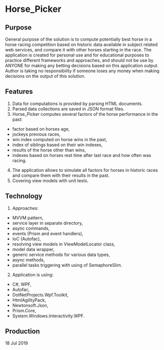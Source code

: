 # Horse_Picker

## Purpose

General purpose of the solution is to compute potentially best horse in a horse racing competition based on historic data available in subject related web services, and compare it with other horses starting in the race. The application is created for personal use and for educational purposes to practice different frameworks and approaches, and should not be use by ANYONE for making any betting decisions based on this application output. Author is taking no responsibility if someone loses any money when making decisions on the output of this solution.

## Features

1. Data for computations is provided by parsing HTML documents.
2. Parsed data collections are saved in JSON format files.
3. Horse_Picker computes several factors of the horse performance in the past:
  - factor based on horses age,
  - jockeys previous races,
  - win index computed on horse wins in the past,
  - index of siblings based on their win indexes,
  - results of the horse other than wins,
  - indexes based on horses rest time after last race and how often was racing.
4. The application allows to simulate all factors for horses in historic races and compare them with their results in the past.
5. Covering view models with unit tests.


## Technology

1. Approaches:
  - MVVM pattern,
  - service layer in separate directory,
  - async commands,
  - events (Prism and event handlers),
  - IoC (Autofac),
  - resolving view models in ViewModelLocator class,
  - model data wrapper,
  - generic service methods for various data types,
  - async methods,
  - parallel tasks triggering with using of SemaphoreSlim.
2. Application is using:
  - C#, WPF,
  - Autofac,
  - DotNetProjects.Wpf.Toolkit,
  - HtmlAgilityPack,
  - Newtonsoft.Json,
  - Prism.Core,
  - System.Windows.Interactivity.WPF.

## Production

18 Jul 2019
